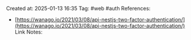 Created at:  2025-01-13 16:35
Tag: #web #auth 
References:
- [https://wanago.io/2021/03/08/api-nestjs-two-factor-authentication/](https://wanago.io/2021/03/08/api-nestjs-two-factor-authentication/)
Link Notes:

